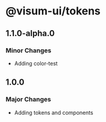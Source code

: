# @visum-ui/tokens

## 1.1.0-alpha.0

### Minor Changes

- Adding color-test

## 1.0.0

### Major Changes

- Adding tokens and components
